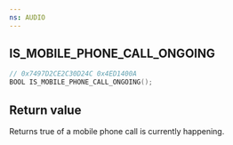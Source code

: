 ```yaml
---
ns: AUDIO
---
```

## IS_MOBILE_PHONE_CALL_ONGOING

```c
// 0x7497D2CE2C30D24C 0x4ED1400A
BOOL IS_MOBILE_PHONE_CALL_ONGOING();
```

## Return value
Returns true of a mobile phone call is currently happening.
